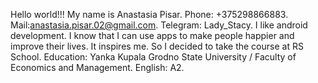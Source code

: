 Hello world!!!
My name is Anastasia Pisar. 
Phone: +375298866883. 
Mail:anastasia.pisar.02@gmail.com. 
Telegram: Lady_Stacy. 
I like android development. I know that I can use apps to make people happier and improve their lives. It inspires me. So I decided to take the course at RS School.
Education: Yanka Kupala Grodno State University / Faculty of Economics and Management.
English: A2.

